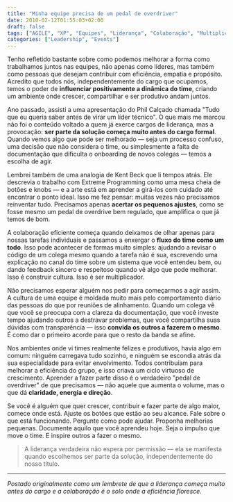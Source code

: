 ```yaml
---
title: "Minha equipe precisa de um pedal de overdriver"
date: 2010-02-12T01:55:03+02:00
draft: false
tags: ["AGILE", "XP", "Equipes", "Liderança", "Colaboração", "Multiplicadores"]
categories: ["Leadership", "Events"]
---
```


Tenho refletido bastante sobre como podemos melhorar a forma como trabalhamos juntos nas equipes, não apenas como líderes, mas também como pessoas que desejam contribuir com eficiência, empatia e propósito. Acredito que todos nós, independentemente do cargo que ocupamos, temos o poder de **influenciar positivamente a dinâmica do time**, criando um ambiente onde crescer, compartilhar e ser produtivo andam juntos.

Ano passado, assisti a uma apresentação do Phil Calçado chamada "Tudo que eu queria saber antes de virar um líder técnico". O que mais me marcou não foi o conteúdo voltado a quem já exerce cargos de liderança, mas a provocação: **ser parte da solução começa muito antes do cargo formal**. Quando vemos algo que pode ser melhorado — seja um processo confuso, uma decisão que não considera o time, ou simplesmente a falta de documentação que dificulta o onboarding de novos colegas — temos a escolha de agir.

Lembrei também de uma analogia de Kent Beck que li tempos atrás. Ele descrevia o trabalho com Extreme Programming como uma mesa cheia de botões e knobs — e a arte está em aprender a girá-los com cuidado até encontrar o ponto ideal. Isso me fez pensar: muitas vezes não precisamos reinventar tudo. Precisamos apenas **acertar os pequenos ajustes**, como se fosse mesmo um pedal de overdrive bem regulado, que amplifica o que já temos de bom.

A colaboração eficiente começa quando deixamos de olhar apenas para nossas tarefas individuais e passamos a enxergar o **fluxo do time como um todo**. Isso pode acontecer de formas muito simples: ajudando a revisar o código de um colega mesmo quando a tarefa não é sua, escrevendo uma explicação no canal do time sobre um sistema que você entendeu bem, ou dando feedback sincero e respeitoso quando vê algo que pode melhorar. Isso é construir cultura. Isso é ser multiplicador.

Não precisamos esperar alguém nos pedir para começarmos a agir assim. A cultura de uma equipe é moldada muito mais pelo comportamento diário das pessoas do que por reuniões de alinhamento. Quando um colega vê que você se preocupa com a clareza da documentação, que você investe tempo ajudando outros a destravar problemas, que você compartilha suas dúvidas com transparência — isso **convida os outros a fazerem o mesmo**. É como dar o primeiro acorde para que o resto da banda se afine.

Nos ambientes onde vi times realmente felizes e produtivos, havia algo em comum: ninguém carregava tudo sozinho, e ninguém se escondia atrás da sua especialidade para evitar envolvimento. Todos contribuíam para melhorar a eficiência do grupo, e isso criava um ciclo virtuoso de crescimento. Aprender a fazer parte disso é o verdadeiro "pedal de overdriver" de que precisamos — não aquele que aumenta o volume, mas o que dá **claridade, energia e direção**.

Se você é alguém que quer crescer, contribuir e fazer parte de algo maior, comece onde está. Ajuste os botões que estão ao seu alcance. Fale sobre o que está funcionando. Pergunte como pode ajudar. Proponha melhorias pequenas. Documente aquilo que você aprendeu hoje. Seja o impulso que move o time. E inspire outros a fazer o mesmo.

> A liderança verdadeira não espera por permissão — ela se manifesta quando escolhemos ser parte da solução, independentemente do nosso título.

---

_Postado originalmente como um lembrete de que a liderança começa muito antes do cargo e a colaboração é o solo onde a eficiência floresce._
